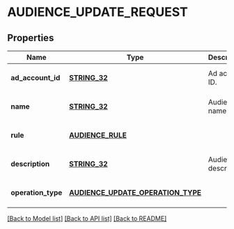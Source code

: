 # AUDIENCE_UPDATE_REQUEST

## Properties
Name | Type | Description | Notes
------------ | ------------- | ------------- | -------------
**ad_account_id** | [**STRING_32**](STRING_32.md) | Ad account ID. | [optional] [default to null]
**name** | [**STRING_32**](STRING_32.md) | Audience name. | [optional] [default to null]
**rule** | [**AUDIENCE_RULE**](AudienceRule.md) |  | [optional] [default to null]
**description** | [**STRING_32**](STRING_32.md) | Audience description. | [optional] [default to null]
**operation_type** | [**AUDIENCE_UPDATE_OPERATION_TYPE**](AudienceUpdateOperationType.md) |  | [optional] [default to null]

[[Back to Model list]](../README.md#documentation-for-models) [[Back to API list]](../README.md#documentation-for-api-endpoints) [[Back to README]](../README.md)


